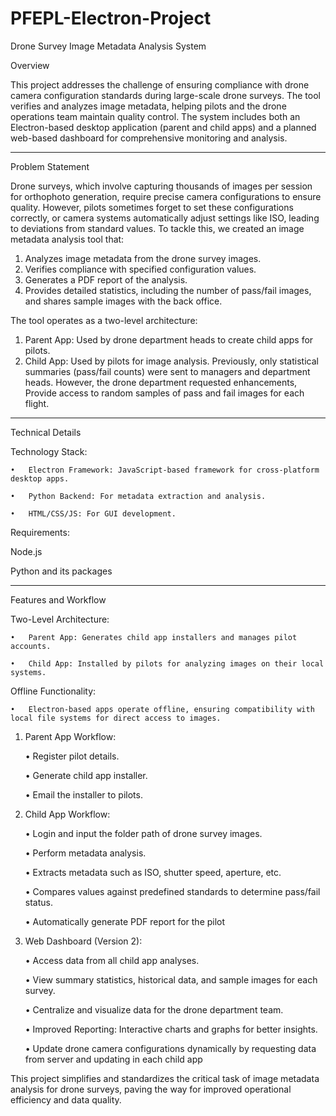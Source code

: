 # PFEPL-Electron-Project


Drone Survey Image Metadata Analysis System

Overview

This project addresses the challenge of ensuring compliance with drone camera configuration standards during large-scale drone surveys. The tool verifies and analyzes image metadata, helping pilots and the drone operations team maintain quality control. The system includes both an Electron-based desktop application (parent and child apps) and a planned web-based dashboard for comprehensive monitoring and analysis.
________________________________________
Problem Statement

Drone surveys, which involve capturing thousands of images per session for orthophoto generation, require precise camera configurations to ensure quality. However, pilots sometimes forget to set these configurations correctly, or camera systems automatically adjust settings like ISO, leading to deviations from standard values.
To tackle this, we created an image metadata analysis tool that:
1.	Analyzes image metadata from the drone survey images.
2.	Verifies compliance with specified configuration values.
3.	Generates a PDF report of the analysis.
4.	Provides detailed statistics, including the number of pass/fail images, and shares sample images with the back office.
   
The tool operates as a two-level architecture:
1.	Parent App: Used by drone department heads to create child apps for pilots.
2.	Child App: Used by pilots for image analysis.
Previously, only statistical summaries (pass/fail counts) were sent to managers and department heads. However, the drone department requested enhancements, Provide access to random samples of pass and fail images for each flight.

________________________________________
Technical Details
   
Technology Stack:
   
    •	Electron Framework: JavaScript-based framework for cross-platform desktop apps.

    •	Python Backend: For metadata extraction and analysis.

    •	HTML/CSS/JS: For GUI development.

Requirements:

Node.js

Python and its packages 

________________________________________
Features and Workflow

Two-Level Architecture:
   
    •	Parent App: Generates child app installers and manages pilot accounts.

    •	Child App: Installed by pilots for analyzing images on their local systems.

Offline Functionality:
   
    •	Electron-based apps operate offline, ensuring compatibility with local file systems for direct access to images.

1.	Parent App Workflow:

    •	Register pilot details.

    •	Generate child app installer.

    •	Email the installer to pilots.

2.	Child App Workflow:

    •	Login and input the folder path of drone survey images.

    •	Perform metadata analysis.
  	
    •	Extracts metadata such as ISO, shutter speed, aperture, etc.

    •	Compares values against predefined standards to determine pass/fail status.

    •	Automatically generate PDF report for the pilot 

3.	Web Dashboard (Version 2):

    •	Access data from all child app analyses.

    •	View summary statistics, historical data, and sample images for each survey.
							
    •	Centralize and visualize data for the drone department team.

    •	Improved Reporting: Interactive charts and graphs for better insights.

    •	Update drone camera configurations dynamically by requesting data from server and updating in each child app

This project simplifies and standardizes the critical task of image metadata analysis for drone surveys, paving the way for improved operational efficiency and data quality.

